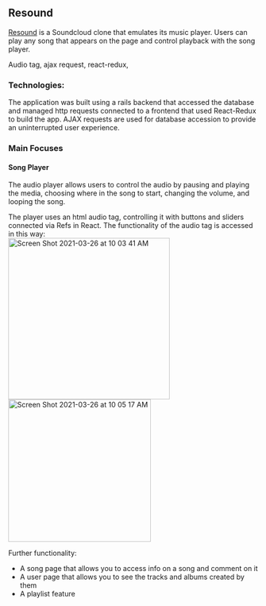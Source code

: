 ## Resound

[Resound](https://dashboard.heroku.com/apps/resound-music) is a Soundcloud clone that emulates its music player.  Users can play any song that appears on the page and control playback with the song player.

Audio tag, ajax request, react-redux, 
### Technologies:
The application was built using a rails backend that accessed the database and managed http requests connected to a frontend that used React-Redux to build the app.
AJAX requests are used for database accession to provide an uninterrupted user experience.  

### Main Focuses

#### Song Player
The audio player allows users to control the audio by pausing and playing the media, choosing where in the song to start, changing the volume, and looping the song.

The player uses an html audio tag, controlling it with buttons and sliders connected via Refs in React.  The functionality of the audio tag is accessed in this way:  
<img width="325" alt="Screen Shot 2021-03-26 at 10 03 41 AM" src="https://user-images.githubusercontent.com/73966827/112643292-97ae2b80-8e1a-11eb-908b-6b2d542d5903.png">  
<img width="287" alt="Screen Shot 2021-03-26 at 10 05 17 AM" src="https://user-images.githubusercontent.com/73966827/112643488-ccba7e00-8e1a-11eb-9c78-6782e693a46d.png">










Further functionality: 
* A song page that allows you to access info on a song and comment on it
* A user page that allows you to see the tracks and albums created by them
* A playlist feature


